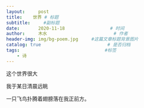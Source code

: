 ```yaml
---
layout:     post                       
title:    世界 # 标题
subtitle:     #副标题
date:       2020-11-18                 # 时间
author:     木水                         # 作者
header-img: img/bg-poem.jpg     #这篇文章标题背景图片
catalog: true                         # 是否归档
tags:                                #标签
    - 诗
---
```

这个世界很大

我于某日清晨远眺

一只飞鸟扑腾着翅膀落在我正前方。
